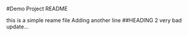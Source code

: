 #Demo Project README

this is a simple reame file
Adding another line 
##HEADING 2
very bad update...
